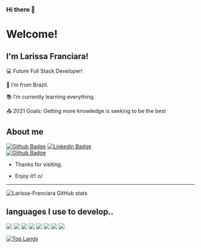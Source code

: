 ### Hi there 👋
# Welcome!

 

## I'm Larissa Franciara!

 

:computer: Future Full Stack Developer!

:house_with_garden: I’m from Brazil.

:books: I’m currently learning everything.

:outbox_tray: 2021 Goals: Getting more knowledge is seeking to be the best

 

## About me

[![Github Badge](https://img.shields.io/badge/-Github-000?style=flat-square&logo=Github&logoColor=white&link=https://github.com/Larissa-Franciara)](https://github.com/Larissa-Franciara)
[![Linkedin Badge](https://img.shields.io/badge/-LinkedIn-blue?style=flat-square&logo=Linkedin&logoColor=white&link=https://br.linkedin.com/in/larissa-franciara-27431020b)](https://br.linkedin.com/in/larissa-franciara-27431020b )    
[![Github Badge](https://img.shields.io/badge/Instagram-E4405F?style=for-the-badge&logo=instagram&logoColor=white=https://www.instagram.com/larissafranciara/)](https://www.instagram.com/larissafranciara/)

- Thanks for visiting.

- Enjoy it!! o/
 
----------------------------------------------------------------------------------
![Larissa-Franciara GitHub stats](https://github-readme-stats.vercel.app/api?username=Larissa-Franciara&theme=radical&show_icons=true)


>

## languages ​​I use to develop..

<img src="https://img.shields.io/badge/HTML-239120?style=for-the-badge&logo=html5&logoColor=white"> <img src="https://img.shields.io/badge/CSS-239120?&style=for-the-badge&logo=css3&logoColor=white"> <img src="https://img.shields.io/badge/JavaScript-F7DF1E?style=for-the-badge&logo=javascript&logoColor=black"> <img src="https://img.shields.io/badge/Node.js-43853D?style=for-the-badge&logo=node.js&logoColor=white" > <img src="https://img.shields.io/badge/TypeScript-007ACC?style=for-the-badge&logo=typescript&logoColor=white" > <img src="https://img.shields.io/badge/Vue.js-35495E?style=for-the-badge&logo=vue.js&logoColor=4FC08D" > <img src="https://img.shields.io/badge/Vuetify-1867C0?style=for-the-badge&logo=vuetify&logoColor=white"> <img src="https://img.shields.io/badge/Bootstrap-563D7C?style=for-the-badge&logo=bootstrap&logoColor=white" >




[![Top Langs](https://github-readme-stats.vercel.app/api/top-langs/?username=anuraghazra&layout=compact)](https://github.com/anuraghazra/github-readme-stats) 
<!--
**Larissa-Franciara/Larissa-Franciara** is a ✨ _special_ ✨ repository because its `README.md` (this file) appears on your GitHub profile.

Here are some ideas to get you started:

- 🔭 I’m currently working on ...
- 🌱 I’m currently learning ...
- 👯 I’m looking to collaborate on ...
- 🤔 I’m looking for help with ...
- 💬 Ask me about ...
- 📫 How to reach me: ...
- 😄 Pronouns: ...
- ⚡ Fun fact: ...
-->
